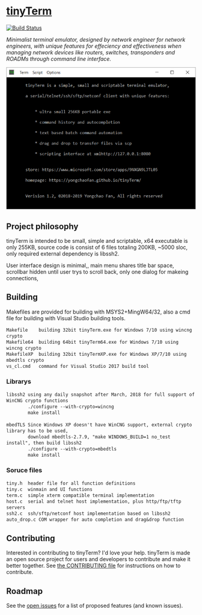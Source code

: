 # [tinyTerm](http://yongchaofan.github.io/tinyTerm)

[![Build Status](https://travis-ci.org/pages-themes/minimal.svg?branch=master)](https://travis-ci.org/pages-themes/minimal) 

*Minimalist terminal emulator, designed by network engineer for network engineers, with unique features for effeciency and effectiveness when managing network devices like routers, switches, transponders and ROADMs through command line interface.*

![Thumbnail of minimal](tinyTerm-0.png)


## Project philosophy
tinyTerm is intended to be small, simple and scriptable, x64 executable is only 255KB, source code is consist of 6 files totaling 200KB, ~5000 sloc, only required external dependency is libssh2. 

User interface design is minimal,, main menu shares title bar space, scrollbar hidden until user trys to scroll back, only one dialog for makeing connections, 


## Building
Makefiles are provided for building with MSYS2+MingW64/32, also a cmd file for building with Visual Studio building tools.

    Makefile    building 32bit tinyTerm.exe for Windows 7/10 using wincng crypto
    Makefile64  building 64bit tinyTerm64.exe for Windows 7/10 using wincng crypto
    MakefileXP  building 32bit tinyTermXP.exe for Windows XP/7/10 using mbedtls crypto
    vs_cl.cmd   command for Visual Studio 2017 build tool
    
### Librarys
    libssh2 using any daily snapshot after March, 2018 for full support of WinCNG crypto functions
            ./configure --with-crypto=wincng
            make install
            
    mbedTLS Since Windows XP doesn't have WinCNG support, external crypto library has to be used, 
            download mbedtls-2.7.9, "make WINDOWS_BUILD=1 no_test install", then build libssh2
            ./configure --with-crypto=mbedtls
            make install
            
### Soruce files
    tiny.h  header file for all function definitions
    tiny.c  winmain and UI functions
    term.c  simple xterm compatible terminal implementation
    host.c  serial and telnet host implementation, plus http/ftp/tftp servers
    ssh2.c  ssh/sftp/netconf host implementation based on libssh2
    auto_drop.c COM wrapper for auto completion and drag&drop function
    

## Contributing
Interested in contributing to tinyTerm? I'd love your help. tinyTerm is made an open source project for users and developers to contribute and make it better together. See [the CONTRIBUTING file](docs/CONTRIBUTING.md) for instructions on how to contribute.


## Roadmap
See the [open issues](https://github.com/zoudaokou/tinyTerm/issues) for a list of proposed features (and known issues).
